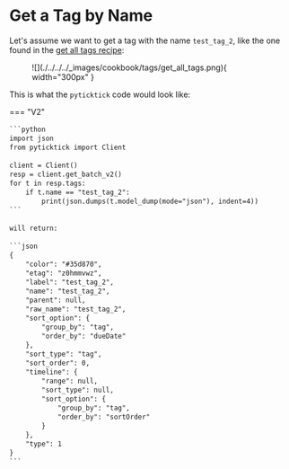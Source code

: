 # Get a Tag by Name

Let's assume we want to get a tag with the name `test_tag_2`, like the one found in the [get all tags recipe](get_all_tags.md):

<figure markdown="span">
    ![](./../../../_images/cookbook/tags/get_all_tags.png){ width="300px" }
</figure>

This is what the `pyticktick` code would look like:

=== "V2"

    ```python
    import json
    from pyticktick import Client

    client = Client()
    resp = client.get_batch_v2()
    for t in resp.tags:
        if t.name == "test_tag_2":
            print(json.dumps(t.model_dump(mode="json"), indent=4))
    ```

    will return:

    ```json
    {
        "color": "#35d870",
        "etag": "z0hmmvwz",
        "label": "test_tag_2",
        "name": "test_tag_2",
        "parent": null,
        "raw_name": "test_tag_2",
        "sort_option": {
            "group_by": "tag",
            "order_by": "dueDate"
        },
        "sort_type": "tag",
        "sort_order": 0,
        "timeline": {
            "range": null,
            "sort_type": null,
            "sort_option": {
                "group_by": "tag",
                "order_by": "sortOrder"
            }
        },
        "type": 1
    }
    ```
